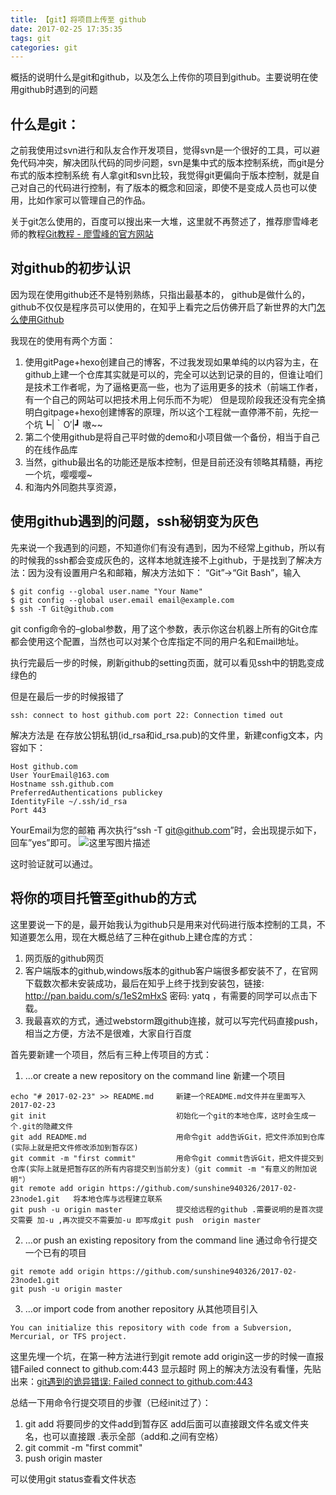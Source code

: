 ```yaml
---
title: 【git】将项目上传至 github
date: 2017-02-25 17:35:35
tags: git 
categories: git
---
```

概括的说明什么是git和github，以及怎么上传你的项目到github。主要说明在使用github时遇到的问题
<!--more-->

什么是git：
-------

之前我使用过svn进行和队友合作开发项目，觉得svn是一个很好的工具，可以避免代码冲突，解决团队代码的同步问题，svn是集中式的版本控制系统，而git是分布式的版本控制系统
有人拿git和svn比较，我觉得git更偏向于版本控制，就是自己对自己的代码进行控制，有了版本的概念和回滚，即使不是变成人员也可以使用，比如作家可以管理自己的作品。

关于git怎么使用的，百度可以搜出来一大堆，这里就不再赘述了，推荐廖雪峰老师的教程[Git教程 - 廖雪峰的官方网站](http://www.liaoxuefeng.com/wiki/0013739516305929606dd18361248578c67b8067c8c017b000/)


对github的初步认识
---------
因为现在使用github还不是特别熟练，只指出最基本的，
github是做什么的，github不仅仅是程序员可以使用的，在知乎上看完之后仿佛开启了新世界的大门[怎么使用Github](https://www.zhihu.com/question/20070065)

我现在的使用有两个方面：
 1. 使用gitPage+hexo创建自己的博客，不过我发现如果单纯的以内容为主，在github上建一个仓库其实就是可以的，完全可以达到记录的目的，但谁让咱们是技术工作者呢，为了逼格更高一些，也为了运用更多的技术（前端工作者，有一个自己的网站可以把技术用上何乐而不为呢）
 但是现阶段我还没有完全搞明白gitpage+hexo创建博客的原理，所以这个工程就一直停滞不前，先挖一个坑┗|｀O′|┛ 嗷~~
 2. 第二个使用github是将自己平时做的demo和小项目做一个备份，相当于自己的在线作品库
 3. 当然，github最出名的功能还是版本控制，但是目前还没有领略其精髓，再挖一个坑，嘤嘤嘤~
 4. 和海内外同胞共享资源，

使用github遇到的问题，ssh秘钥变为灰色
----------------
先来说一个我遇到的问题，不知道你们有没有遇到，因为不经常上github，所以有的时候我的ssh都会变成灰色的，这样本地就连接不上github，于是找到了解决方法：因为没有设置用户名和邮箱，解决方法如下：
“Git”->“Git Bash”，输入

```
$ git config --global user.name "Your Name"
$ git config --global user.email email@example.com
$ ssh -T Git@github.com
```

git config命令的–global参数，用了这个参数，表示你这台机器上所有的Git仓库都会使用这个配置，当然也可以对某个仓库指定不同的用户名和Email地址。


执行完最后一步的时候，刷新github的setting页面，就可以看见ssh中的钥匙变成绿色的

但是在最后一步的时候报错了

```
ssh: connect to host github.com port 22: Connection timed out
```
解决方法是
在存放公钥私钥(id_rsa和id_rsa.pub)的文件里，新建config文本，内容如下：

```
Host github.com
User YourEmail@163.com
Hostname ssh.github.com
PreferredAuthentications publickey
IdentityFile ~/.ssh/id_rsa
Port 443
```
YourEmail为您的邮箱
再次执行“ssh -T git@github.com”时，会出现提示如下，回车”yes”即可。 
![这里写图片描述](http://img.blog.csdn.net/20160113200605078)

这时验证就可以通过。 


将你的项目托管至github的方式
---------------
这里要说一下的是，最开始我认为github只是用来对代码进行版本控制的工具，不知道要怎么用，现在大概总结了三种在github上建仓库的方式：
 1. 网页版的github网页
 2. 客户端版本的github,windows版本的github客户端很多都安装不了，在官网下载数次都未安装成功，最后在知乎上终于找到安装包，链接: http://pan.baidu.com/s/1eS2mHxS 密码: yatq ，有需要的同学可以点击下载。
 3. 我最喜欢的方式，通过webstorm跟github连接，就可以写完代码直接push，相当之方便，方法不是很难，大家自行百度

首先要新建一个项目，然后有三种上传项目的方式：

 1. …or create a new repository on the command line  新建一个项目

```
echo "# 2017-02-23" >> README.md     新建一个README.md文件并在里面写入 2017-02-23
git init                             初始化一个git的本地仓库，这时会生成一个.git的隐藏文件
git add README.md                    用命令git add告诉Git，把文件添加到仓库(实际上就是把文件修改添加到暂存区)
git commit -m "first commit"         用命令git commit告诉Git，把文件提交到仓库(实际上就是把暂存区的所有内容提交到当前分支)（git commit -m "有意义的附加说明"）
git remote add origin https://github.com/sunshine940326/2017-02-23node1.git   将本地仓库与远程建立联系
git push -u origin master            提交给远程的github .需要说明的是首次提交需要 加-u ,再次提交不需要加-u 即写成git push  origin master
```
 2. …or push an existing repository from the command line  通过命令行提交一个已有的项目

```
git remote add origin https://github.com/sunshine940326/2017-02-23node1.git
git push -u origin master
```
 3. …or import code from another repository   从其他项目引入

```
You can initialize this repository with code from a Subversion, Mercurial, or TFS project.
```

这里先埋一个坑，在第一种方法进行到git remote add origin这一步的时候一直报错Failed connect to    github.com:443 显示超时
网上的解决方法没有看懂，先贴出来：[git遇到的诡异错误: Failed connect to github.com:443](http://blog.csdn.net/u011249920/article/details/55190409)

总结一下用命令行提交项目的步骤（已经init过了）：
 1. git add 将要同步的文件add到暂存区 add后面可以直接跟文件名或文件夹名，也可以直接跟 .表示全部（add和.之间有空格）
 2. git commit -m "first commit"
 3. push origin master
 
 可以使用git status查看文件状态

